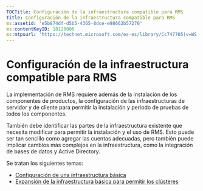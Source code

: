 ```yaml
---
TOCTitle: Configuración de la infraestructura compatible para RMS
Title: Configuración de la infraestructura compatible para RMS
ms:assetid: 'e5b874df-d5b5-4365-8dce-e98662b57270'
ms:contentKeyID: 18128006
ms:mtpsurl: 'https://technet.microsoft.com/es-es/library/Cc747705(v=WS.10)'
---
```


Configuración de la infraestructura compatible para RMS
=======================================================

La implementación de RMS requiere además de la instalación de los componentes de productos, la configuración de las infraestructuras de servidor y de cliente para permitir la instalación y periodo de pruebas de todos los componentes.

También debe identificar las partes de la infraestructura existente que necesita modificar para permitir la instalación y el uso de RMS. Esto puede ser tan sencillo como agregar las cuentas adecuadas, pero también puede implicar cambios más complejos en la infraestructura, como la integración de bases de datos y Active Directory.

Se tratan los siguientes temas:

-   [Configuración de una infraestructura básica](https://technet.microsoft.com/3a0a3a47-e755-4455-bb22-0e05053723e4)
-   [Expansión de la infraestructura básica para permitir los clústeres](https://technet.microsoft.com/78f0f2f0-a075-409c-9f46-26eb62d1d05b)
